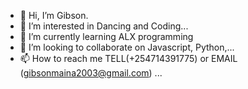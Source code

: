 - 👋 Hi, I’m Gibson.
- 👀 I’m interested in Dancing and Coding...
- 🌱 I’m currently learning ALX programming
- 💞️ I’m looking to collaborate on Javascript, Python,...
- 📫 How to reach me TELL(+254714391775) or EMAIL (gibsonmaina2003@gmail.com) ...

<!---
ItzGibson/ItzGibson is a ✨ special ✨ repository because its `README.md` (this file) appears on your GitHub profile.
You can click the Preview link to take a look at your changes.
--->
